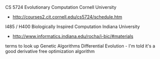 
CS 5724 Evolutionary Computation Cornell University
- http://courses2.cit.cornell.edu/cs5724/schedule.htm

I485 / H400 Biologically Inspired Computation Indiana University
- http://www.informatics.indiana.edu/rocha/i-bic/#materials


terms to look up
Genetic Algorithms
Differential Evolution - I'm told it's a good derivative free optimization algorithm

